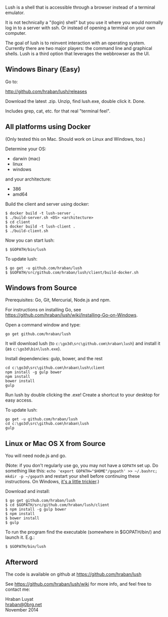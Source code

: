 Lush is a shell that is accessible through a browser instead of a terminal
emulator.

It is not technically a "(login) shell" but you use it where you would normally
log in to a server with ssh. Or instead of opening a terminal on your own computer.

The goal of lush is to reinvent interaction with an operating system. Currently
there are two major players: the command line and graphical shells. Lush is a
third option that leverages the webbrowser as the UI.

## Windows Binary (Easy)

Go to:

http://github.com/hraban/lush/releases

Download the latest .zip. Unzip, find lush.exe, double click it. Done.

Includes grep, cat, etc. for that real "terminal feel".

## All platforms using Docker

(Only tested this on Mac. Should work on Linux and Windows, too.)

Determine your OS:

* darwin (mac)
* linux
* windows

and your architecture:

* 386
* amd64

Build the client and server using docker:

    $ docker build -t lush-server .
    $ ./build-server.sh <OS> <architecture>
    $ cd client
    $ docker build -t lush-client .
    $ ./build-client.sh

Now you can start lush:

    $ $GOPATH/bin/lush

To update lush:

    $ go get -u github.com/hraban/lush
    $ $GOPATH/src/github.com/hraban/lush/client/build-docker.sh

## Windows from Source

Prerequisites: Go, Git, Mercurial, Node.js and npm.

For instructions on installing Go, see
https://github.com/hraban/lush/wiki/Installing-Go-on-Windows.

Open a command window and type:

    go get github.com/hraban/lush

It will download lush (to `c:\go3d\src\github.com\hraban\lush`) and install it
(as `c:\go3d\bin\lush.exe`).

Install dependencies: gulp, bower, and the rest

    cd c:\go3d\src\github.com\hraban\lush\client
    npm install -g gulp bower
    npm install
    bower install
    gulp

Run lush by double clicking the .exe! Create a shortcut to your desktop for easy
access.

To update lush:

    go get -u github.com/hraban/lush
    cd c:\go3d\src\github.com\hraban\lush
    gulp

## Linux or Mac OS X from Source

You will need node.js and go.

(Note: if you don't regularly use go, you may not have a `GOPATH` set up. Do
something like this: `echo 'export GOPATH="$HOME"/gopath' >> ~/.bashrc; mkdir -p
~/gopath` and restart your shell before continuing these instructions. On
Windows, [it's a little
trickier](https://github.com/hraban/lush/wiki/Installing-Go-on-Windows).) 

Download and install:

    $ go get github.com/hraban/lush
    $ cd $GOPATH/src/github.com/hraban/lush/client
    $ npm install -g gulp bower
    $ npm install
    $ bower install
    $ gulp

To run the program find the executable (somewhere in $GOPATH/bin/) and launch
it. E.g.:

    $ $GOPATH/bin/lush

## Afterword

The code is available on github at https://github.com/hraban/lush

See https://github.com/hraban/lush/wiki for more info, and feel free to contact
me:

Hraban Luyat  
hraban@0brg.net  
November 2014
